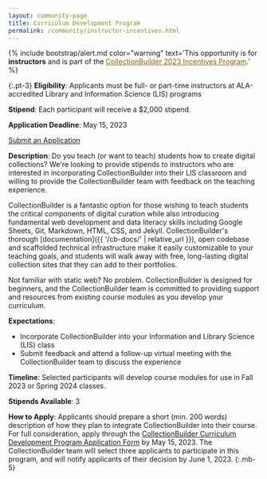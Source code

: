 ```yaml
---
layout: community-page
title: Curriculum Development Program
permalink: /community/instructor-incentives.html
---
```


{% include bootstrap/alert.md color="warning" text='This opportunity is for <strong>instructors</strong> and is part of the <a href="/community/" class="font-weight-bold" style="color: #856404;">CollectionBuilder 2023 Incentives Program</a>.' %}

{:.pt-3}
**Eligibility**: Applicants must be full- or part-time instructors at ALA-accredited Library and Information Science (LIS) programs

**Stipend**: Each participant will receive a $2,000 stipend.

**Application Deadline**: May 15, 2023

<div class="text-center">
    <a href="https://uidaho.co1.qualtrics.com/jfe/form/SV_3vINr2UwpT6TkN0" class="btn btn-info btn-lg mb-4 mx-1"><span class="fas fa-edit"></span> Submit an Application</a>
</div>

**Description**: Do you teach (or want to teach) students how to create digital collections? We're looking to provide stipends to instructors who are interested in incorporating CollectionBuilder into their LIS classroom and willing to provide the CollectionBuilder team with feedback on the teaching experience.

CollectionBuilder is a fantastic option for those wishing to teach students the critical components of digital curation while also introducing fundamental web development and data literacy skills including Google Sheets, Git, Markdown, HTML, CSS, and Jekyll. CollectionBuilder's thorough [documentation]({{ '/cb-docs/' | relative_url }}), open codebase and scaffolded technical infrastructure make it easily customizable to your teaching goals, and students will walk away with free, long-lasting digital collection sites that they can add to their portfolios. 

Not familiar with static web? No problem. CollectionBuilder is designed for beginners, and the CollectionBuilder team is committed to providing support and resources from existing course modules as you develop your curriculum.

**Expectations**:
- Incorporate CollectionBuilder into your Information and Library Science (LIS) class
- Submit feedback and attend a follow-up virtual meeting with the CollectionBuilder team to discuss the experience

**Timeline**: Selected participants will develop course modules for use in Fall 2023 or Spring 2024 classes.

**Stipends Available**: 3

**How to Apply**: Applicants should prepare a short (min. 200 words) description of how they plan to integrate CollectionBuilder into their course. For full consideration, apply through the [CollectionBuilder Curriculum Development Program Application Form](#) by May 15, 2023. The CollectionBuilder team will select three applicants to participate in this program, and will notify applicants of their decision by June 1, 2023. 
{:.mb-5}